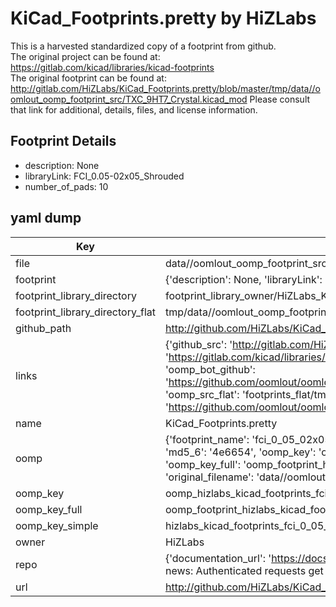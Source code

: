 # KiCad_Footprints.pretty by HiZLabs  
This is a harvested standardized copy of a footprint from github.  
The original project can be found at:  
https://gitlab.com/kicad/libraries/kicad-footprints  
The original footprint can be found at:
http://gitlab.com/HiZLabs/KiCad_Footprints.pretty/blob/master/tmp/data//oomlout_oomp_footprint_src/TXC_9HT7_Crystal.kicad_mod
Please consult that link for additional, details, files, and license information.  
## Footprint Details
* description: None  
* libraryLink: FCI_0.05-02x05_Shrouded  
* number_of_pads: 10  
## yaml dump  
| Key | Value |  
| --- | --- |  
| file | data//oomlout_oomp_footprint_src/KiCad_Footprints.pretty/FCI_0.05-02x05_Shrouded.kicad_mod |  
| footprint | {'description': None, 'libraryLink': 'FCI_0.05-02x05_Shrouded', 'number_of_pads': 10} |  
| footprint_library_directory | footprint_library_owner/HiZLabs_KiCad_Footprints.pretty |  
| footprint_library_directory_flat | tmp/data//oomlout_oomp_footprint_src/footprints_flat/hizlabs_kicad_footprints_fci_0_05_02x05_shrouded/working |  
| github_path | http://github.com/HiZLabs/KiCad_Footprints.pretty/blob/master/tmp/data//oomlout_oomp_footprint_src/FCI_0.05-02x05_Shrouded.kicad_mod |  
| links | {'github_src': 'http://gitlab.com/HiZLabs/KiCad_Footprints.pretty/blob/master/tmp/data//oomlout_oomp_footprint_src/TXC_9HT7_Crystal.kicad_mod', 'github_src_repo': 'https://gitlab.com/kicad/libraries/kicad-footprints', 'oomp_bot': 'tmp/data//oomlout_oomp_footprint_src/footprints/hizlabs_kicad_footprints_fci_0_05_02x05_shrouded/working', 'oomp_bot_github': 'https://github.com/oomlout/oomlout_oomp_footprint_bot/tree/main/tmp/data//oomlout_oomp_footprint_src/footprints/hizlabs_kicad_footprints_fci_0_05_02x05_shrouded/working', 'oomp_src_flat': 'footprints_flat/tmp/data//oomlout_oomp_footprint_src/footprints_flat/hizlabs_kicad_footprints_fci_0_05_02x05_shrouded/working', 'oomp_src_flat_github': 'https://github.com/oomlout/oomlout_oomp_footprint_src/tree/main/tmp/data//oomlout_oomp_footprint_src/footprints_flat/hizlabs_kicad_footprints_fci_0_05_02x05_shrouded/working'} |  
| name | KiCad_Footprints.pretty |  
| oomp | {'footprint_name': 'fci_0_05_02x05_shrouded', 'library_name': 'kicad_footprints', 'md5': '4e6654c58e67b9180bc19b49628bb916', 'md5_10': '4e6654c58e', 'md5_5': '4e665', 'md5_6': '4e6654', 'oomp_key': 'oomp_hizlabs_kicad_footprints_fci_0_05_02x05_shrouded', 'oomp_key_extra': 'oomp_footprint_hizlabs_kicad_footprints_fci_0_05_02x05_shrouded', 'oomp_key_full': 'oomp_footprint_hizlabs_kicad_footprints_fci_0_05_02x05_shrouded_4e6654', 'oomp_key_simple': 'hizlabs_kicad_footprints_fci_0_05_02x05_shrouded', 'original_filename': 'data//oomlout_oomp_footprint_src/KiCad_Footprints.pretty/FCI_0.05-02x05_Shrouded.kicad_mod', 'owner_name': 'hizlabs'} |  
| oomp_key | oomp_hizlabs_kicad_footprints_fci_0_05_02x05_shrouded |  
| oomp_key_full | oomp_footprint_hizlabs_kicad_footprints_fci_0_05_02x05_shrouded |  
| oomp_key_simple | hizlabs_kicad_footprints_fci_0_05_02x05_shrouded |  
| owner | HiZLabs |  
| repo | {'documentation_url': 'https://docs.github.com/rest/overview/resources-in-the-rest-api#rate-limiting', 'message': "API rate limit exceeded for 84.66.142.224. (But here's the good news: Authenticated requests get a higher rate limit. Check out the documentation for more details.)"} |  
| url | http://github.com/HiZLabs/KiCad_Footprints.pretty |  

